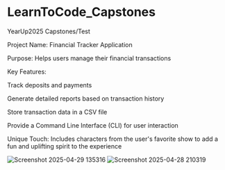 # LearnToCode_Capstones
YearUp2025 Capstones/Test

Project Name: Financial Tracker Application

Purpose: Helps users manage their financial transactions

Key Features:

Track deposits and payments

Generate detailed reports based on transaction history

Store transaction data in a CSV file

Provide a Command Line Interface (CLI) for user interaction

Unique Touch: Includes characters from the user's favorite show to add a fun and uplifting spirit to the experience


![Screenshot 2025-04-29 135316](https://github.com/user-attachments/assets/83253e4d-7c0a-4a8e-9bcd-6dc299c50afc)
![Screenshot 2025-04-28 210319](https://github.com/user-attachments/assets/c381c0de-7b26-4e77-a53d-de49111db3a0)
